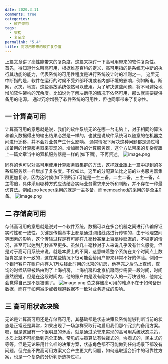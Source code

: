 ```yaml
---
date: 2020.3.11
comments: true
categories:
  - 软件架构
tags:
  - 架构
  - 复杂度
permalink: "5.4"
title: 高可用带来的软件复杂度
---
```

上篇文章讲了高性能带来的复杂度，这篇来探讨一下高可用带来的软件复杂性。
首先，得知道什么叫高可用，根据维基百科的定义，高可用指的是系统无中断的执行其功能的能力，代表系统的可用性程度是进行系统设计时的准则之一。
这里无中断指的是，软件在运行的时候不受外部环境或者内部环境的影响，例如断电，断网，水灾，地震，这些事故系统依然可以使用。为了解决这些问题，将不可避免地增加软件架构的冗余度。比如说为了解决断电的情况下依然可用，那么就需要提供备用的电源。
通过冗余增强了软件系统的可用性，但也同事带来了复杂性。

## 一 计算高可用

计算高可用的意思就是说，我们的软件系统无论在哪一台电脑上，对于相同的算法和输入数据得出的输出结果必然是一样的，也就是说软件系统可以随意的在机器之间进行迁移，并不会对业务产生什么影响。
通常情况下解决这种问题都是通过增加备用的计算服务器来实现的。增加额外的计算服务器，这个方法带来的复杂度跟上一篇文章当中的双机服务器是一样的(如下图)，不再赘述。
![image.png](https://i.loli.net/2020/03/16/Ed53Z2iYnx6Pqkt.png)

同样的也可以对高可用使用计算服务器集群的方法，这样就业跟上一篇中提到的多系统服务器一样增加了复杂度。不仅如此，这里的分配算法比之前的业务服务器集群更加复杂，因为这时候(如下图所示)可能是一主三备，二主二备，三主一备，4主零倍，具体采用哪种方式应该结合实际业务需求来分析和判断，并不存在一种最优算法。例如zoo keeper采用的就是一主多备，而memcached的采用的是全主0备。
![image.png](https://i.loli.net/2020/03/16/Myc6iEpFvHOUsKk.png)

## 二 存储高可用

存储高可用的意思就是说对一个软件系统，数据可以在多台机器之间进行传输保证实时性和一致性。关键是传输基本上都是通过网络线路进行传输的，由于地理空间等因素的影响，这个传输过程是有可能在几毫秒甚至上百毫秒延迟的，不稳定的情况，甚至可以达到几秒甚至更多。虽然几十毫秒对于人来说几乎没有什么感觉，但是对于高可用系统来说，就是本质上的不同，这意味着整个系统在某个时间点上数据肯定是不一致的，这在某些情况下很可能会给用户带来非常不好的体验。例如一个银行客户在账户内存入1万块钱此时用的北京的机房，他存完之后马上查询，查询的时候结果被路由到了上海机房，上海机房和北京机房同步需要一段时间，时间虽然很短，但是在这段时间内，他的账户内是没有刚才存入的一万块钱的，他肯定会觉得自己是不是被骗了。
![image.png](https://i.loli.net/2020/03/16/W1xBjheQlpFiPKc.png)
总之存储高可用的难点不在于如何备份数据，而在于如何减少或者规避数据不一致对业务造成的影响。

## 三 高可用状态决策

无论是计算高可用还是存储高可用，其基础都是状态决策及系统能够判断当前的状态是正常还是异常，如果出现了一场怎样采取行动启用我们那个冗余的备用方案。嗯，但是这里有一个很明显的矛盾，就是通过荣誉来实现的高可用系统状态决策，本质上就不可能做到完全正确。常见的决策算法有独裁式的，协商式的，民主式的等等。但是无论采用什么样的决策方案，状态角色都不可能做到任何场景下都没有问题，但完全不做高可用方案又会产生更大的问题，如何选取适合折中的可靠性方案，也是一个复杂的分析判断选择过程。
